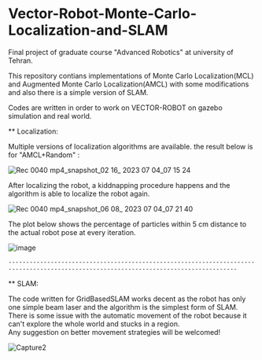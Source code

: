 # Vector-Robot-Monte-Carlo-Localization-and-SLAM
Final project of graduate course "Advanced Robotics" at university of Tehran.  

This repository contians implementations of Monte Carlo Localization(MCL) and Augmented Monte Carlo Localization(AMCL) with some modifications and also there is a simple version of SLAM.  

Codes are written in order to work on VECTOR-ROBOT on gazebo simulation and real world.  

** Localization:  

  
Multiple versions of localization algorithms are available. the result below is for "AMCL+Random" :  

  
![Rec 0040 mp4_snapshot_02 16_ 2023 07 04_07 15 24](https://github.com/Ali-Rashidi/Vector-Robot-Monte-Carlo-Localization-and-SLAM/assets/107252860/be695b22-9f49-4c6e-ba94-c36cc2e75f72)  

After localizing the robot, a kiddnapping procedure happens and the algorithm is able to localize the robot again.    

![Rec 0040 mp4_snapshot_06 08_ 2023 07 04_07 21 40](https://github.com/Ali-Rashidi/Vector-Robot-Monte-Carlo-Localization-and-SLAM/assets/107252860/febb77bc-05cf-42ed-94b3-c59c919649a5)


The plot below shows the percentage of particles within 5 cm distance to the actual robot pose at every iteration.   

![image](https://github.com/Ali-Rashidi/Vector-Robot-Monte-Carlo-Localization-and-SLAM/assets/107252860/71e2b94a-7ff8-4d74-853e-da50734900a2)  



    ---------------------------------------------------------------------------------------------------------------------------------------

** SLAM:  

The code written for GridBasedSLAM works decent as the robot has only one simple beam laser and the algorithm is the simplest form of SLAM.  
There is some issue with the automatic movement of the robot because it can't explore the whole world and stucks in a region.   
Any suggestion on better movement strategies will be welcomed!  


  ![Capture2](https://github.com/Ali-Rashidi/Vector-Robot-Monte-Carlo-Localization-and-SLAM/assets/107252860/f2fdaa07-3104-429d-97fa-d4873785dfaa)







